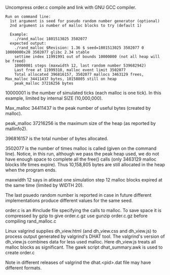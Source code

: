 Uncompress order.c compile and link with GNU GCC compiler.
```
Run on command line:
  1st argument is seed for pseudo random number generator (optional)
  2nd argument is number of malloc blocks to try (default 1)

  Example:
    ./rand_malloc 1801513025 3502077
  expected output:
    ./rand_malloc $Revision: 1.36 $ seed=1801513025 3502077 0 10000000x20 3502077 glibc 2.34 stable
    settime index 11991991 out of bounds 10000000 (not all heap will be freed)
    10000001 steps (maxwidth 12, last random number 539682942)
    Last free at 11999310, malloc event limit 3502077
    Total allocated 396816157, 3502077 mallocs 3463129 frees, Max_malloc 34411437 bytes, 10158805 still on heap
    peak_malloc 37216256 bytes
```

  10000001 is the number of simulated ticks (each malloc is one tick). In this example, limited by internal SIZE (10,000,000).

  Max_malloc 34411437 is the peak number of useful bytes (created by malloc).

  peak_malloc 37216256 is the maximum size of the heap (as reported by mallinfo2).

  396816157 is the total number of bytes allocated.

  3502077 is the number of times malloc is called (given on the command line).
  Notice, in this run, although we pass the peak heap used, we do not have enough space to complete
  all the free() calls (only 3463129 malloc blocks life times expire).
  Thus 10,158,805 bytes are still allocated in the heap when the program ends.
  
  maxwidth 12 says in atleast one simulation step 12 malloc blocks expired at the same time (limited by WIDTH 20).
  
  The last psuedo random number is reported in case in future different implementations
  produce different values for the same seed.

order.c is an #include file specifying the calls to malloc. To save space it is compressed by gzip to give order.c.gz
use gunzip order.c.gz before compiling rand_malloc.c

Linux valgrind supplies dh_view.html (and dh_view.css and dh_view.js) to process output generated by valgrind's DHAT tool.
The valgrind's version of dh_view.js combines data for less used malloc. Here dh_view.js treats all malloc blocks as significant.
The gawk script dhat_summary.awk is used to create order.c

Note in different releases of valgrind the dhat.\<pid\>.dat file may have different formats.
